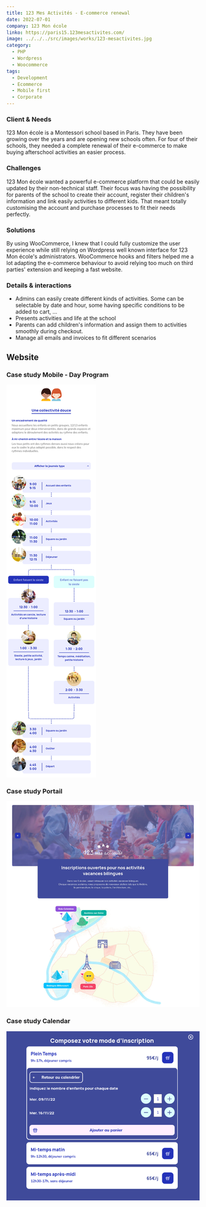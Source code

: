 ```yaml
---
title: 123 Mes Activités - E-commerce renewal
date: 2022-07-01
company: 123 Mon école
linko: https://paris15.123mesactivites.com/
image: ../../../src/images/works/123-mesactivites.jpg
category:
  - PHP
  - Wordpress
  - Woocommerce
tags:
  - Development
  - Ecommerce
  - Mobile first
  - Corporate
---
```


### Client & Needs

123 Mon école is a Montessori school based in Paris. They have been growing over the years and are opening new schools often. For four of their schools, they needed a complete renewal of their e-commerce to make buying afterschool activities an easier process.

### Challenges

123 Mon école wanted a powerful e-commerce platform that could be easily updated by their non-technical staff. Their focus was having the possibility for parents of the school to create their account, register their children's information and link easily activities to different kids. That meant totally customising the account and purchase processes to fit their needs perfectly.

### Solutions

By using WooCommerce, I knew that I could fully customize the user experience while still relying on Wordpress well known interface for 123 Mon école's administrators. WooCommerce hooks and filters helped me a lot adapting the e-commerce behaviour to avoid relying too much on third parties' extension and keeping a fast website.

### Details & interactions

- Admins can easily create different kinds of activities. Some can be selectable by date and hour, some having specific conditions to be added to cart, ...
- Presents activities and life at the school
- Parents can add children's information and assign them to activities smoothly during checkout.
- Manage all emails and invoices to fit different scenarios

## Website

### Case study Mobile - Day Program

![Case study Day Program](./123-program.jpg)

### Case study Portail

![Case study Portail](./123-portail.jpg)

### Case study Calendar

![Case study Calendar](./123-calendar.jpg)
